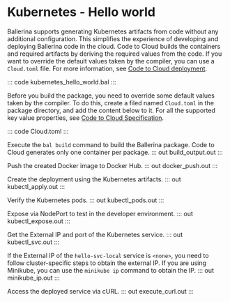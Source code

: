 # Kubernetes - Hello world

Ballerina supports generating Kubernetes artifacts from code without any additional configuration. This simplifies the experience of developing and deploying Ballerina code in the cloud. Code to Cloud builds the containers and required artifacts by deriving the required values from the code. If you want to override the default values taken by the compiler, you can use a `Cloud.toml` file.
For more information, see [Code to Cloud deployment](/learn/code-to-cloud-deployment/).

::: code kubernetes_hello_world.bal :::

Before you build the package, you need to override some default values taken by the compiler. To do this, create a filed named `Cloud.toml` in the package directory, and add the content below to it.
For all the supported key value properties, see [Code to Cloud Specification](https://github.com/ballerina-platform/ballerina-spec/blob/master/c2c/code-to-cloud-spec.md).

::: code Cloud.toml :::

Execute the `bal build` command to build the Ballerina package. Code to Cloud generates only one container per package.
::: out build_output.out :::

Push the created Docker image to Docker Hub.
::: out docker_push.out :::

Create the deployment using the Kubernetes artifacts.
::: out kubectl_apply.out :::

Verify the Kubernetes pods.
::: out kubectl_pods.out :::

Expose via NodePort to test in the developer environment.
::: out kubectl_expose.out :::

Get the External IP and port of the Kubernetes service.
::: out kubectl_svc.out :::

If the External IP of the `hello-svc-local` service is `<none>`, you need to follow cluster-specific steps to obtain the external IP. If you are using Minikube, you can use the `minikube ip` command to obtain the IP.
::: out minikube_ip.out :::

Access the deployed service via cURL.
::: out execute_curl.out :::
